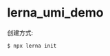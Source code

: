 <!--
 * @Author: linkenzone
 * @Date: 2021-06-17 14:55:04
 * @Descripttion: Do not edit
-->

# lerna_umi_demo

创建方式:

```shell
$ npx lerna init
```

